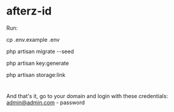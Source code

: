 # afterz-id
Run:

cp .env.example .env 

php artisan migrate --seed

php artisan key:generate

php artisan storage:link

#
And that's it, go to your domain and login with these credentials: admin@admin.com - password

